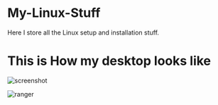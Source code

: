 # My-Linux-Stuff
Here I store all the Linux setup and installation stuff.

# This is How my desktop looks like
![screenshot](https://user-images.githubusercontent.com/52702259/124374198-dd4e8000-dcb6-11eb-97f8-dd046e12d6e0.png)

![ranger](https://user-images.githubusercontent.com/52702259/124374304-c2c8d680-dcb7-11eb-8890-4a3cb8c29cc9.png)

